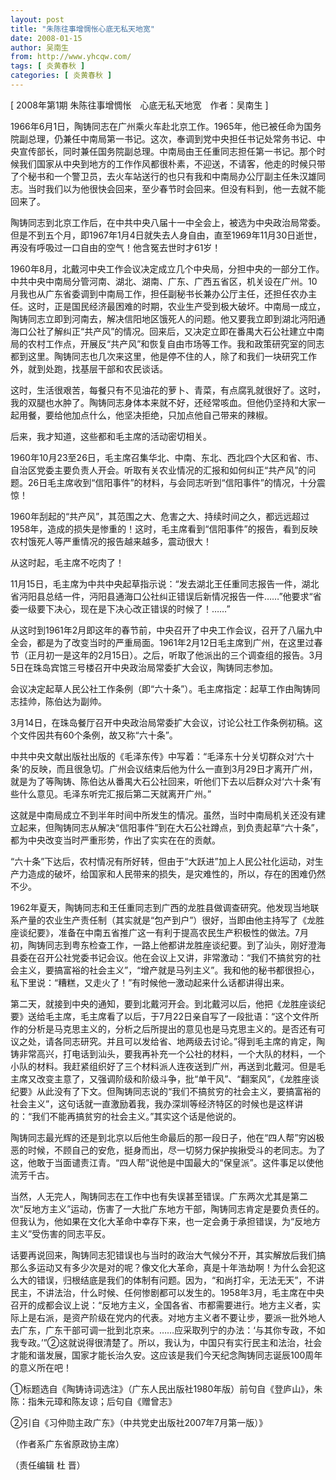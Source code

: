 ```yaml
---
layout: post
title: "朱陈往事增惆怅心底无私天地宽"
date: 2008-01-15
author: 吴南生
from: http://www.yhcqw.com/
tags: [ 炎黄春秋 ]
categories: [ 炎黄春秋 ]
---
```



[ 2008年第1期 朱陈往事增惆怅　心底无私天地宽　作者：吴南生 ]


1966年6月1日，陶铸同志在广州乘火车赴北京工作。1965年，他已被任命为国务院副总理，仍兼任中南局第一书记。这次，奉调到党中央担任书记处常务书记、中央宣传部长，同时兼任国务院副总理。中南局由王任重同志担任第一书记。那个时候我们国家从中央到地方的工作作风都很朴素，不迎送，不请客，他走的时候只带了个秘书和一个警卫员，去火车站送行的也只有我和中南局办公厅副主任朱汉雄同志。当时我们以为他很快会回来，至少春节时会回来。但没有料到，他一去就不能回来了。


陶铸同志到北京工作后，在中共中央八届十一中全会上，被选为中央政治局常委。但是不到五个月，即1967年1月4日就失去人身自由，直至1969年11月30日逝世，再没有呼吸过一口自由的空气！他含冤去世时才61岁！


1960年8月，北戴河中央工作会议决定成立几个中央局，分担中央的一部分工作。中共中央中南局分管河南、湖北、湖南、广东、广西五省区，机关设在广州。10月我也从广东省委调到中南局工作，担任副秘书长兼办公厅主任，还担任农办主任。这时，正是国民经济最困难的时期，农业生产受到极大破坏。中南局一成立，陶铸同志立即到河南去，解决信阳地区饿死人的问题。他又要我立即到湖北沔阳通海口公社了解纠正“共产风”的情况。回来后，又决定立即在番禺大石公社建立中南局的农村工作点，开展反“共产风”和恢复自由市场等工作。我和政策研究室的同志都到这里。陶铸同志也几次来这里，他是停不住的人，除了和我们一块研究工作外，就到处跑，找基层干部和农民谈话。


这时，生活很艰苦，每餐只有不见油花的萝卜、青菜，有点腐乳就很好了。这时，我的双腿也水肿了。陶铸同志身体本来就不好，还经常咳血。但他仍坚持和大家一起用餐，要给他加点什么，他坚决拒绝，只加点他自己带来的辣椒。

后来，我才知道，这些都和毛主席的活动密切相关。


1960年10月23至26日，毛主席召集华北、中南、东北、西北四个大区和省、市、自治区党委主要负责人开会。听取有关农业情况的汇报和如何纠正“共产风”的问题。26日毛主席收到“信阳事件”的材料，与会同志听到“信阳事件”的情况，十分震惊！


1960年刮起的“共产风”，其范围之大、危害之大、持续时间之久，都远远超过1958年，造成的损失是惨重的！这时，毛主席看到“信阳事件”的报告，看到反映农村饿死人等严重情况的报告越来越多，震动很大！

从这时起，毛主席不吃肉了！


11月15日，毛主席为中共中央起草指示说：“发去湖北王任重同志报告一件，湖北省沔阳县总结一件，沔阳县通海口公社纠正错误后新情况报告一件……”他要求“省委一级要下决心，现在是下决心改正错误的时候了！……”


从这时到1961年2月即这年的春节前，中央召开了中央工作会议，召开了八届九中全会，都是为了改变当时的严重局面。1961年2月12日毛主席到广州，在这里过春节（正月初一是这年的2月15日）。之后，听取了他派出的三个调查组的报告。3月5日在珠岛宾馆三号楼召开中央政治局常委扩大会议，陶铸同志参加。

会议决定起草人民公社工作条例（即“六十条”）。毛主席指定：起草工作由陶铸同志挂帅，陈伯达为副帅。

3月14日，在珠岛餐厅召开中央政治局常委扩大会议，讨论公社工作条例初稿。这个文件因共有60个条例，故又称“六十条”。


中共中央文献出版社出版的《毛泽东传》中写着：“毛泽东十分关切群众对‘六十条’的反映，而且很急切。广州会议结束后他为什么一直到3月29日才离开广州，就是为了等陶铸、陈伯达从番禺大石公社回来，听他们下去以后群众对‘六十条’有些什么意见。毛泽东听完汇报后第二天就离开广州。”


这就是中南局成立不到半年时间中所发生的情况。虽然，当时中南局机关还没有建立起来，但陶铸同志从解决“信阳事件”到在大石公社蹲点，到负责起草“六十条”，都为中央改变当时严重形势，作出了实实在在的贡献。

“六十条”下达后，农村情况有所好转，但由于“大跃进”加上人民公社化运动，对生产力造成的破坏，给国家和人民带来的损失，是灾难性的，所以，存在的困难仍然不少。


1962年夏天，陶铸同志和王任重同志到广西的龙胜县做调查研究。他发现当地联系产量的农业生产责任制（其实就是“包产到户”）很好，当即由他主持写了《龙胜座谈纪要》，准备在中南五省推广这一有利于提高农民生产积极性的做法。7月初，陶铸同志到粤东检查工作，一路上他都讲龙胜座谈纪要。到了汕头，刚好澄海县委在召开公社党委书记会议。他在会议上又讲，非常激动：“我们不搞贫穷的社会主义，要搞富裕的社会主义”，“增产就是马列主义”。我和他的秘书都很担心，私下里说：“糟糕，又走火了！”有时候他一激动起来什么话都讲得出来。


第二天，就接到中央的通知，要到北戴河开会。到北戴河以后，他把《龙胜座谈纪要》送给毛主席，毛主席看了以后，于7月22日亲自写了一段批语：“这个文件所作的分析是马克思主义的，分析之后所提出的意见也是马克思主义的。是否还有可议之处，请各同志研究。并且可以发给省、地两级去讨论。”得到毛主席的肯定，陶铸非常高兴，打电话到汕头，要我再补充一个公社的材料，一个大队的材料，一个小队的材料。我赶紧组织好了三个材料派人连夜送到广州，再送到北戴河。但是毛主席又改变主意了，又强调阶级和阶级斗争，批“单干风”、“翻案风”，《龙胜座谈纪要》从此没有了下文。但陶铸同志说的“我们不搞贫穷的社会主义，要搞富裕的社会主义”，这句话就一直激励着我，我办深圳等经济特区的时候也是这样讲的：“我们不能再搞贫穷的社会主义。”其实这个话是他说的。


陶铸同志最光辉的还是到北京以后他生命最后的那一段日子，他在“四人帮”穷凶极恶的时候，不顾自己的安危，挺身而出，尽一切努力保护挨揪受斗的老同志。为了这，他敢于当面谴责江青。“四人帮”说他是中国最大的“保皇派”。这件事足以使他流芳千古。


当然，人无完人，陶铸同志在工作中也有失误甚至错误。广东两次尤其是第二次“反地方主义”运动，伤害了一大批广东地方干部，陶铸同志肯定是要负责任的。但我认为，他如果在文化大革命中幸存下来，也一定会勇于承担错误，为“反地方主义”受伤害的同志平反。


话要再说回来，陶铸同志犯错误也与当时的政治大气候分不开，其实解放后我们搞那么多运动又有多少次是对的呢？像文化大革命，真是十年浩劫啊！为什么会犯这么大的错误，归根结底是我们的体制有问题。因为，“和尚打伞，无法无天”，不讲民主，不讲法治，什么时候、任何惨剧都可以发生的。1958年3月，毛主席在中央召开的成都会议上说：“反地方主义，全国各省、市都需要进行。地方主义者，实际上是右派，是资产阶级在党内的代表。对地方主义者不要让步，要派一批外地人去广东，广东干部可调一批到北京来。……应采取列宁的办法：‘与其你专政，不如我专政。’”②这就说得很清楚了。所以，我认为，中国只有实行民主和法治，社会才能和谐发展，国家才能长治久安。这应该是我们今天纪念陶铸同志诞辰100周年的意义所在吧！

①标题选自《陶铸诗词选注》（广东人民出版社1980年版）前句自《登庐山》，朱陈：指朱元璋和陈友谅；后句自《赠曾志》

②引自《习仲勋主政广东》（中共党史出版社2007年7月第一版）》

（作者系广东省原政协主席）

（责任编辑 杜 晋）


